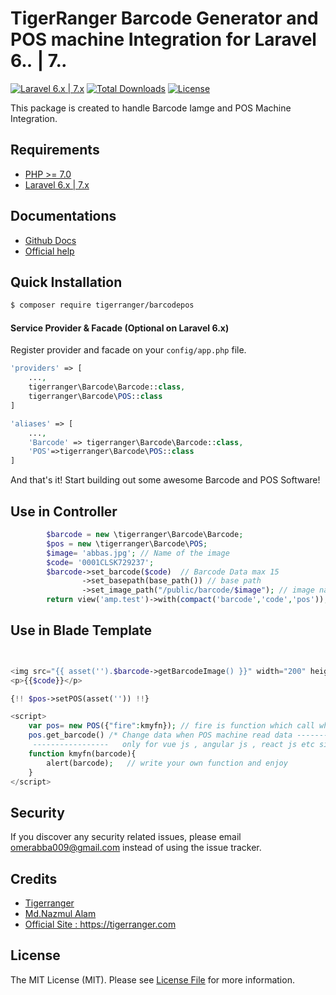 # TigerRanger Barcode Generator and POS machine Integration for Laravel 6.*.* | 7.*.*

[![Laravel 6.x | 7.x](https://img.shields.io/badge/Laravel-4.2|5.x-orange.svg)](http://laravel.com)
[![Total Downloads](https://poser.pugx.org/yajra/laravel-datatables-oracle/downloads.png)](https://packagist.org/packages/tigerranger/barcodepos)
[![License](https://img.shields.io/github/license/mashape/apistatus.svg)](https://packagist.org/packages/tigerranger/barcodepos)

This package is created to handle Barcode Iamge and POS Machine Integration. 

## Requirements
- [PHP >= 7.0](http://php.net/)
- [Laravel 6.x | 7.x ](https://github.com/laravel/framework)

## Documentations
- [Github Docs](https://github.com/tigerranger/barcodepos-docs)
- [Official help](https://tigerranger.com/barcodepos/helper/)


## Quick Installation
```bash
$ composer require tigerranger/barcodepos
```

#### Service Provider & Facade (Optional on Laravel 6.x)
Register provider and facade on your `config/app.php` file.
```php
'providers' => [
    ...,
    tigerranger\Barcode\Barcode::class,
	tigerranger\Barcode\POS::class
]

'aliases' => [
    ...,
    'Barcode' => tigerranger\Barcode\Barcode::class,
	'POS'=>tigerranger\Barcode\POS::class
]
```

And that's it! Start building out some awesome Barcode and POS Software!




## Use in Controller

```php
        $barcode = new \tigerranger\Barcode\Barcode;
        $pos = new \tigerranger\Barcode\POS;
        $image= 'abbas.jpg'; // Name of the image
        $code= '0001CLSK729237';
        $barcode->set_barcode($code)  // Barcode Data max 15
                ->set_basepath(base_path()) // base path
                ->set_image_path("/public/barcode/$image"); // image name with path
        return view('amp.test')->with(compact('barcode','code','pos'));

```

## Use in Blade Template

```php


<img src="{{ asset('').$barcode->getBarcodeImage() }}" width="200" height="auto" />
<p>{{$code}}</p>

{!! $pos->setPOS(asset('')) !!}

<script>
    var pos= new POS({"fire":kmyfn}); // fire is function which call when POS machine read data
	pos.get_barcode() /* Change data when POS machine read data ---------
     -----------------   only for vue js , angular js , react js etc similar FM */
    function kmyfn(barcode){
        alert(barcode);   // write your own function and enjoy
    }
</script>


```

## Security

If you discover any security related issues, please email [omerabba009@gmail.com](mailto:omerabba009@gmail.com) instead of using the issue tracker.

## Credits

- [Tigerranger](https://github.com/tigerranger)
- [Md.Nazmul Alam](https://nazmul-alam.com)
- [Official Site : https://tigerranger.com ](https://tigerranger.com)

## License

The MIT License (MIT). Please see [License File](https://github.com/tigerranger/barcodepos/blob/master/LICENSE.md) for more information.
